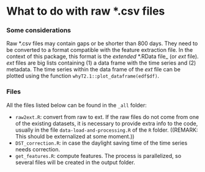# What to do with raw *.csv files

### Some considerations

Raw *.csv files may contain gaps or be shorter than 800 days. They need to be converted to a format compatible with the feature extraction file. In the context of this package, this format is the _extended_ *.RData file_ (or _ext_ file). _ext_ files are big lists containing (1) a data frame with the time series and (2) metadata. The time series within the data frame of the _ext_ file can be plotted using the function ``whyT2.1::plot_dataframe(edf$df)``.

### Files

All the files listed below can be found in the ``_all`` folder:

* ``raw2ext.R``: convert from raw to ext. If the raw files do not come from one of the existing datasets, it is necessary to provide extra info to the code, usually in the file ``data-load-and-processing.R`` of the ``R`` folder. ((REMARK: This should be externalized at some moment.))
* ``DST_correction.R``: in case the daylight saving time of the time series needs correction.
* ``get_features.R``: compute features. The process is parallelized, so several files will be created in the output folder.